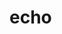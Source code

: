 <!--
# Copyright © (C) 2017 Emory Merryman <emory.merryman@gmail.com>
#   This file is part of echo.
#
#   echo is free software: you can redistribute it and/or modify
#   it under the terms of the GNU General Public License as published by
#   the Free Software Foundation, either version 3 of the License, or
#   (at your option) any later version.
#
#   echo is distributed in the hope that it will be useful,
#   but WITHOUT ANY WARRANTY; without even the implied warranty of
#   MERCHANTABILITY or FITNESS FOR A PARTICULAR PURPOSE.  See the
#   GNU General Public License for more details.
#
#   You should have received a copy of the GNU General Public License
#   along with echo.  If not, see <http://www.gnu.org/licenses/>.
-->

# echo
